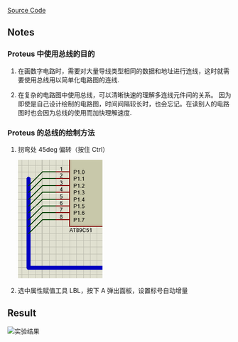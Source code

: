 [Source Code](./proj.a51)

## Notes

### Proteus 中使用总线的目的

1. 在画数字电路时，需要对大量导线类型相同的数据和地址进行连线，这时就需要使用总线用以简单化电路图的连线.

2. 在复杂的电路图中使用总线，可以清晰快速的理解多连线元件间的关系。
   因为即使是自己设计绘制的电路图，时间间隔较长时，也会忘记。在读别人的电路图时也会因为总线的使用而加快理解速度.

### Proteus 的总线的绘制方法

1. 拐弯处 45deg 偏转（按住 Ctrl）

   ![总线图例](./bus.png)

2. 选中属性赋值工具 LBL，按下 A 弹出面板，设置标号自动增量

## Result

![实验结果](./result.gif)
